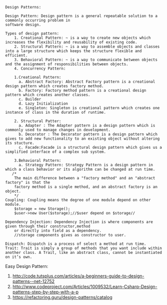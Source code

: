     Design Patterns:
    
    Design Pattern: Design pattern is a general repeatable solution to a commonly occurring problem in
    software design.
    
    Types of design pattern:
        1. Creational Pattern: ~ is a way to create new objects which increases the flexibility and reusability of existing code.
        2. Structural Pattern: ~ is a way to assemble objects and classes into a large structure which keeps the structure flexible and efficient.
        3. Behavioral Pattern: ~ is a way to communicate between objects and the assignment of responsibilities between objects.
        4. Concurrency Pattern:
      
        1.Creational Pattern:
          a. Abstract Factory: Abstract Factory pattern is a creational design pattern which creates factory method.
          b. Factory: Factory method pattern is a creational design pattern which creates another classes.
          c. Builder
          d. Lazy Initialization
          e. Singleton: Singleton is creational pattern which creates one instance of class in the duration of runtime.
      
        2. Structural Patter:
          a. Adapter : The Adapter pattern is a design pattern which is commonly used to manage changes in development.
          b. Decorator : The Decorator pattern is a design pattern which gives to add new functionality to an existing object without altering its stucture.
          c. Facade:Facade is a structural design pattern which gives us a simplified interface of a complex sub system.
          
        3.Behavioral Pattern:
          a. Strategy Pattern: Strategy Pattern is a design pattern in which a class behavior or its algorithm can be changed at run time.
       /*
        The main difference between a "factory method" and an "abstract factory" is that the
        factory method is a single method, and an abstract factory is an object.
		*/
    Coupling: Coupling means the degree of one module depend on other module.
      	$storage = new Storage();
      	$user->new User($storage);//$user depend on $storage//
      	
    Dependency Injection: Dependency Injection is where components are given through their constructor,method
        or directly into field as a dependency.
      	//storage components gives as constructor to user.
      	
    Dispatch: Dispatch is a process of select a method at run time.
	Trait: Trait is simply a group of methods that you want include within another class. A Trait, like an abstract class, cannot be instantiated on it’s own.
  
  Easy Design Pattern:
  1. http://code.tutsplus.com/articles/a-beginners-guide-to-design-patterns--net-12752
  2. http://www.codeproject.com/Articles/1009532/Learn-Csharp-Design-patterns-step-by-step-with-a-p
  3. https://refactoring.guru/design-patterns/catalog
